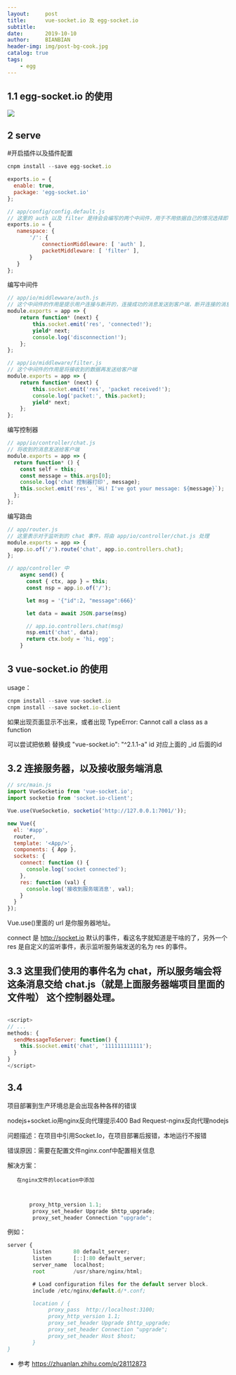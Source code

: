 ```yaml
---
layout:     post
title:      vue-socket.io 及 egg-socket.io
subtitle:   
date:       2019-10-10
author:    	BIANBIAN
header-img: img/post-bg-cook.jpg
catalog: true
tags:
    - egg
---
```



## 1.1 egg-socket.io 的使用
![](https://img2018.cnblogs.com/blog/1479789/201901/1479789-20190102164453381-1492535421.png)




## 2 serve

#开启插件以及插件配置
```javascript
cnpm install --save egg-socket.io

exports.io = {
  enable: true,
  package: 'egg-socket.io'
};


```
```javascript
// app/config/config.default.js
// 这里的 auth 以及 filter 是待会会编写的两个中间件，用于不用依据自己的情况选择即可
exports.io = {
   namespace: {
       '/': {
           connectionMiddleware: [ 'auth' ],
           packetMiddleware: [ 'filter' ],
       }
   }
};
```


编写中间件
```javascript
// app/io/middlewware/auth.js
// 这个中间件的作用是提示用户连接与断开的，连接成功的消息发送到客户端，断开连接的消息在服务端打印
module.exports = app => {
    return function* (next) {
        this.socket.emit('res', 'connected!');
        yield* next;
        console.log('disconnection!');
    };
};

// app/io/middleware/filter.js
// 这个中间件的作用是将接收到的数据再发送给客户端
module.exports = app => {
    return function* (next) {
        this.socket.emit('res', 'packet received!');
        console.log('packet:', this.packet);
        yield* next;
    };
};

```
编写控制器

```javascript
// app/io/controller/chat.js
// 将收到的消息发送给客户端
module.exports = app => {
  return function* () {
    const self = this;
    const message = this.args[0];
    console.log('chat 控制器打印', message);
    this.socket.emit('res', `Hi! I've got your message: ${message}`);
  };
};

```
编写路由

```javascript
// app/router.js
// 这里表示对于监听到的 chat 事件，将由 app/io/controller/chat.js 处理
module.exports = app => {
  app.io.of('/').route('chat', app.io.controllers.chat);
};

```

```javascript
// app/controller 中
    async send() {
      const { ctx, app } = this;
      const nsp = app.io.of('/');

      let msg = '{"id":2, "message":666}'

      let data = await JSON.parse(msg)

      // app.io.controllers.chat(msg)
      nsp.emit('chat', data);
      return ctx.body = 'hi, egg';
    }

```







## 3 vue-socket.io 的使用


usage： 
```javascript
cnpm install --save vue-socket.io
cnpm install --save socket.io-client

```

如果出现页面显示不出来，或者出现  TypeError: Cannot call a class as a function

可以尝试把依赖 替换成   "vue-socket.io": "^2.1.1-a"
id 对应上面的 _id 后面的id



## 3.2  连接服务器，以及接收服务端消息 
```javascript
// src/main.js
import VueSocketio from 'vue-socket.io';
import socketio from 'socket.io-client';

Vue.use(VueSocketio, socketio('http://127.0.0.1:7001/'));

new Vue({
  el: '#app',
  router,
  template: '<App/>',
  components: { App },
  sockets: {
    connect: function () {
      console.log('socket connected');
    },
    res: function (val) {
      console.log('接收到服务端消息', val);
    }
  }
});
```
Vue.use()里面的 url 是你服务器地址。

connect 是 http://socket.io 默认的事件，看这名字就知道是干啥的了，另外一个 res 是自定义的监听事件，表示监听服务端发送的名为 res 的事件。




## 3.3 这里我们使用的事件名为 chat，所以服务端会将这条消息交给 chat.js（就是上面服务器端项目里面的文件啦） 这个控制器处理。


```javascript

<script>
// ...
methods: {
  sendMessageToServer: function() {
    this.$socket.emit('chat', '111111111111');
  }
}
</script>
```



## 3.4 

项目部署到生产环境总是会出现各种各样的错误

nodejs+socket.io用nginx反向代理提示400 Bad Request-nginx反向代理nodejs

 

问题描述：在项目中引用Socket.Io，在项目部署后报错，本地运行不报错

错误原因：需要在配置文件nginx.conf中配置相关信息

解决方案：

       在nginx文件的location中添加

```javascript


       proxy_http_version 1.1;    
        proxy_set_header Upgrade $http_upgrade;
        proxy_set_header Connection "upgrade";

```
例如：
```javascript
server {
        listen       80 default_server;
        listen       [::]:80 default_server;
        server_name  localhost;
        root         /usr/share/nginx/html;

        # Load configuration files for the default server block.
        include /etc/nginx/default.d/*.conf;

        location / {
             proxy_pass  http://localhost:3100;
             proxy_http_version 1.1;
             proxy_set_header Upgrade $http_upgrade;
             proxy_set_header Connection "upgrade";
             proxy_set_header Host $host;
        }
}

```


- 参考 https://zhuanlan.zhihu.com/p/28112873